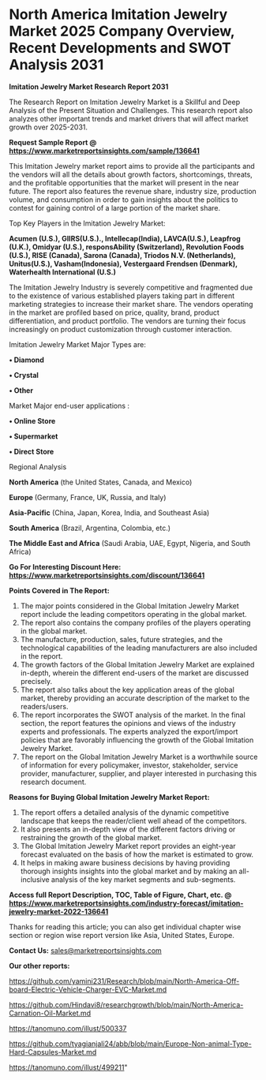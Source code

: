 # North America Imitation Jewelry Market 2025 Company Overview, Recent Developments and SWOT Analysis 2031

<strong>Imitation Jewelry Market Research Report 2031</strong>

The Research Report on Imitation Jewelry Market is a Skillful and Deep Analysis of the Present Situation and Challenges. This research report also analyzes other important trends and market drivers that will affect market growth over 2025-2031.

<strong>Request Sample Report @ <a href=https://www.marketreportsinsights.com/sample/136641>https://www.marketreportsinsights.com/sample/136641</a></strong>

This Imitation Jewelry market report aims to provide all the participants and the vendors will all the details about growth factors, shortcomings, threats, and the profitable opportunities that the market will present in the near future. The report also features the revenue share, industry size, production volume, and consumption in order to gain insights about the politics to contest for gaining control of a large portion of the market share.

Top Key Players in the Imitation Jewelry Market:

<strong>Acumen (U.S.), GIIRS(U.S.)., Intellecap(India), LAVCA(U.S.), Leapfrog (U.K.), Omidyar (U.S.), responsAbility (Switzerland), Revolution Foods (U.S.), RISE (Canada), Sarona (Canada), Triodos N.V. (Netherlands), Unitus(U.S.), Vasham(Indonesia), Vestergaard Frendsen (Denmark), Waterhealth International (U.S.)</strong>

The Imitation Jewelry Industry is severely competitive and fragmented due to the existence of various established players taking part in different marketing strategies to increase their market share. The vendors operating in the market are profiled based on price, quality, brand, product differentiation, and product portfolio. The vendors are turning their focus increasingly on product customization through customer interaction.

Imitation Jewelry Market Major Types are:

<strong>• Diamond

• Crystal

• Other</strong>

Market Major end-user applications :

<strong>• Online Store

• Supermarket

• Direct Store</strong>

Regional Analysis

</u><strong><b>North America</b></strong> (the United States, Canada, and Mexico)

<strong><b>Europe </b></strong>(Germany, France, UK, Russia, and Italy)

<strong><b>Asia-Pacific</b></strong> (China, Japan, Korea, India, and Southeast Asia)

<strong><b>South America</b></strong> (Brazil, Argentina, Colombia, etc.)

<strong><b>The Middle East and Africa</b></strong> (Saudi Arabia, UAE, Egypt, Nigeria, and South Africa)

<strong>Go For Interesting Discount Here: <a href=https://www.marketreportsinsights.com/discount/136641>https://www.marketreportsinsights.com/discount/136641</a></strong>

<strong>Points Covered in The Report:</strong>
<ol>
  <li>The major points considered in the Global Imitation Jewelry Market report include the leading competitors operating in the global market.</li>
  <li>The report also contains the company profiles of the players operating in the global market.</li>
  <li>The manufacture, production, sales, future strategies, and the technological capabilities of the leading manufacturers are also included in the report.</li>
  <li>The growth factors of the Global Imitation Jewelry Market are explained in-depth, wherein the different end-users of the market are discussed precisely.</li>
  <li>The report also talks about the key application areas of the global market, thereby providing an accurate description of the market to the readers/users.</li>
  <li>The report incorporates the SWOT analysis of the market. In the final section, the report features the opinions and views of the industry experts and professionals. The experts analyzed the export/import policies that are favorably influencing the growth of the Global Imitation Jewelry Market.</li>
  <li>The report on the Global Imitation Jewelry Market is a worthwhile source of information for every policymaker, investor, stakeholder, service provider, manufacturer, supplier, and player interested in purchasing this research document.</li>
</ol>
<strong>Reasons for Buying Global Imitation Jewelry Market Report:</strong>

<ol>
  <li>The report offers a detailed analysis of the dynamic competitive landscape that keeps the reader/client well ahead of the competitors.</li>
  <li>It also presents an in-depth view of the different factors driving or restraining the growth of the global market.</li>
  <li>The Global Imitation Jewelry Market report provides an eight-year forecast evaluated on the basis of how the market is estimated to grow.</li>
  <li>It helps in making aware business decisions by having providing thorough insights insights into the global market and by making an all-inclusive analysis of the key market segments and sub-segments.</li>
</ol>
<strong>Access full Report Description, TOC, Table of Figure, Chart, etc. @ <a href=https://www.marketreportsinsights.com/industry-forecast/imitation-jewelry-market-2022-136641>https://www.marketreportsinsights.com/industry-forecast/imitation-jewelry-market-2022-136641</a></strong>


Thanks for reading this article; you can also get individual chapter wise section or region wise report version like Asia, United States, Europe.

<strong>Contact Us:</strong>
sales@marketreportsinsights.com

<strong>Our other reports:</strong>

<a href=https://github.com/yamini231/Research/blob/main/North-America-Off-board-Electric-Vehicle-Charger-EVC-Market.md>https://github.com/yamini231/Research/blob/main/North-America-Off-board-Electric-Vehicle-Charger-EVC-Market.md</a>

<a href=https://github.com/Hindavi8/researchgrowth/blob/main/North-America-Carnation-Oil-Market.md>https://github.com/Hindavi8/researchgrowth/blob/main/North-America-Carnation-Oil-Market.md</a>

<a href=https://tanomuno.com/illust/500337>https://tanomuno.com/illust/500337</a>

<a href=https://github.com/tyagianjali24/abb/blob/main/Europe-Non-animal-Type-Hard-Capsules-Market.md>https://github.com/tyagianjali24/abb/blob/main/Europe-Non-animal-Type-Hard-Capsules-Market.md</a>

<a href=https://tanomuno.com/illust/499211>https://tanomuno.com/illust/499211</a>"
